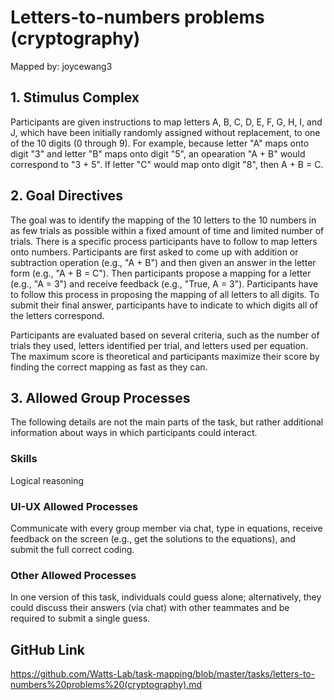 # Letters-to-numbers problems (cryptography)

Mapped by: joycewang3 

## 1. Stimulus Complex 
Participants are given instructions to map letters A, B, C, D, E, F, G, H, I, and J, which have been initially randomly assigned without replacement, to one of the 10 digits (0 through 9). For example, because letter "A" maps onto digit "3" and letter "B" maps onto digit "5", an opearation "A + B" would correspond to "3 + 5". If letter "C" would map onto digit "8", then A + B = C.

## 2. Goal Directives 
The goal was to identify the mapping of the 10 letters to the 10 numbers in as few trials as possible within a fixed amount of time and limited number of trials. There is a specific process participants have to follow to map letters onto numbers. Participants are first asked to come up with addition or subtraction operation (e.g., "A + B") and then given an answer in the letter form (e.g., "A + B = C"). Then participants propose a mapping for a letter (e.g., "A = 3") and receive feedback (e.g., "True, A = 3"). Participants have to follow this process in proposing the mapping of all letters to all digits. To submit their final answer, participants have to indicate to which digits all of the letters correspond.

Participants are evaluated based on several criteria, such as the number of trials they used, letters identified per trial, and letters used per equation. The maximum score is theoretical and participants maximize their score by finding the correct mapping as fast as they can.

## 3. Allowed Group Processes 
The following details are not the main parts of the task, but rather additional information about ways in which participants could interact.

### Skills 
Logical reasoning

### UI-UX Allowed Processes
Communicate with every group member via chat, type in equations, receive feedback on the screen (e.g., get the solutions to the equations), and submit the full correct coding.

### Other Allowed Processes
In one version of this task, individuals could guess alone; alternatively, they could discuss their answers (via chat) with other teammates and be required to submit a single guess.

## GitHub Link 
https://github.com/Watts-Lab/task-mapping/blob/master/tasks/letters-to-numbers%20problems%20(cryptography).md
